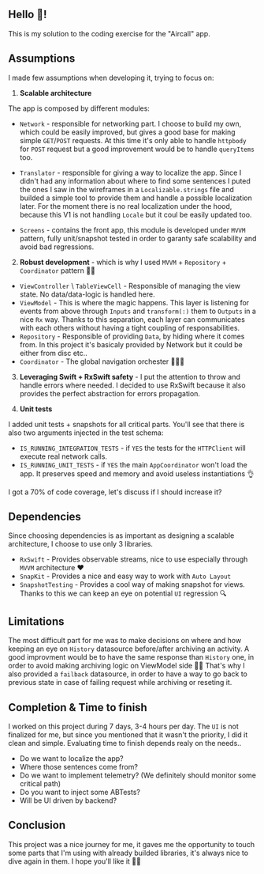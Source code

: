 ## Hello 👋!

This is my solution to the coding exercise for the "Aircall" app.

## Assumptions

I made few assumptions when developing it, trying to focus on:

1. **Scalable architecture** 

The app is composed by different modules:

- `Network` - responsible for networking part. I choose to build my own, which could be easily improved, but gives a good base for making simple `GET`/`POST` requests.
At this time it's only able to handle `httpbody` for `POST` request but a good improvement would be to handle `queryItems` too.

- `Translator` - responsible for giving a way to localize the app. Since I didn't had any information about where to find some sentences I puted the ones I saw in the wireframes in 
a `Localizable.strings` file and builded a simple tool to provide them and handle a possible localization later. For the moment there is no real localization under the hood, 
because this V1 is not handling `Locale` but it coul be easily updated too.

- `Screens` - contains the front app, this module is developed under `MVVM` pattern, fully unit/snapshot tested in order to garanty safe scalability and avoid bad regressions.

2. **Robust development** - which is why I used `MVVM` + `Repository` + `Coordinator` pattern 🏋️‍♀️

- `ViewController` \ `TableViewCell` - Responsible of managing the view state. No data/data-logic is handled here.
- `ViewModel` - This is where the magic happens. 
This layer is listening for events from above through `Inputs` and `transform(:)` them to `Outputs` in a nice `Rx` way. Thanks to this separation, 
each layer can communicates with each others without having a tight coupling of responsabilities.
- `Repository` - Responsible of providing `Data`, by hiding where it comes from. In this project it's basicaly provided by Network but it could be either from disc etc..
- `Coordinator` - The global navigation orchester 👮🏻‍♂️

3. **Leveraging Swift + RxSwift safety** - I put the attention to throw and handle errors where needed.
I decided to use RxSwift because it also provides the perfect abstraction for errors propagation.

4. **Unit tests** 

I added unit tests + snapshots for all critical parts.
You'll see that there is also two arguments injected in the test schema:
- `IS_RUNNING_INTEGRATION_TESTS` - if `YES` the tests for the `HTTPClient` will execute real network calls.
- `IS_RUNNING_UNIT_TESTS` - if `YES` the main `AppCoordinator` won't load the app. It preserves speed and memory and avoid useless instantiations 👌

I got a 70% of code coverage, let's discuss if I should increase it?

## Dependencies

Since choosing dependencies is as important as designing a scalable architecture, I choose to use only 3 libraries.

- `RxSwift` - Provides observable streams, nice to use especially through `MVVM` architecture ❤️
- `SnapKit` - Provides a nice and easy way to work with `Auto Layout`
- `SnapshotTesting` - Provides a cool way of making snapshot for views. Thanks to this we can keep an eye on potential `UI` regression 🔍

## Limitations

The most difficult part for me was to make decisions on where and how keeping an eye on `History` datasource before/after archiving an activity.
A good improvment would be to have the same response than `History` one, in order to avoid making archiving logic on ViewModel side 🤷‍♂️
That's why I also provided a `failback` datasource, in order to have a way to go back to previous state in case of failing request while archiving or reseting it.  

## Completion & Time to finish

I worked on this project during 7 days, 3-4 hours per day. The `UI` is not finalized for me, but since you mentioned that it wasn't the priority, I did it clean and simple.
Evaluating time to finish depends realy on the needs.. 
- Do we want to localize the app?
- Where those sentences come from?
- Do we want to implement  telemetry? (We definitely should monitor some critical path)
- Do you want to inject some ABTests?
- Will be UI driven by backend?

## Conclusion

This project was a nice journey for me, it gaves me the opportunity to touch some parts that I'm using with already builded libraries, it's always nice to dive again in them.
I hope you'll like it 🙇‍♂️
